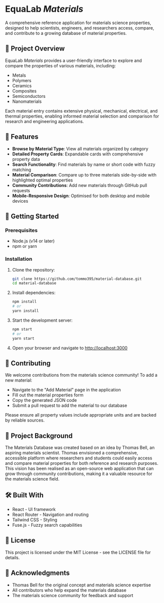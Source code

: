 # EquaLab *Materials*

A comprehensive reference application for materials science properties, designed to help scientists, engineers, and researchers access, compare, and contribute to a growing database of material properties.

## 🌟 Project Overview

EquaLab *Materials* provides a user-friendly interface to explore and compare the properties of various materials, including:

- Metals
- Polymers
- Ceramics
- Composites
- Semiconductors
- Nanomaterials

Each material entry contains extensive physical, mechanical, electrical, and thermal properties, enabling informed material selection and comparison for research and engineering applications.

## 🧪 Features

- **Browse by Material Type**: View all materials organized by category
- **Detailed Property Cards**: Expandable cards with comprehensive property data
- **Search Functionality**: Find materials by name or short code with fuzzy matching
- **Material Comparison**: Compare up to three materials side-by-side with highlighted optimal properties
- **Community Contributions**: Add new materials through GitHub pull requests
- **Mobile-Responsive Design**: Optimised for both desktop and mobile devices

## 🚀 Getting Started

### Prerequisites

- Node.js (v14 or later)
- npm or yarn

### Installation

1. Clone the repository:
   ```bash
   git clone https://github.com/tommo395/material-database.git
   cd material-database
   ```

2. Install dependencies:
   ```bash
   npm install
   # or
   yarn install
   ```

3. Start the development server:
   ```bash
   npm start
   # or
   yarn start
   ```

4. Open your browser and navigate to [http://localhost:3000](http://localhost:3000)

## 🤝 Contributing

We welcome contributions from the materials science community! To add a new material:

- Navigate to the "Add Material" page in the application
- Fill out the material properties form
- Copy the generated JSON code
- Submit a pull request to add the material to our database

Please ensure all property values include appropriate units and are backed by reliable sources.

## 🧠 Project Background

The Materials Database was created based on an idea by Thomas Bell, an aspiring materials scientist. Thomas envisioned a comprehensive, accessible platform where researchers and students could easily access and compare material properties for both reference and research purposes. This vision has been realised as an open-source web application that can grow through community contributions, making it a valuable resource for the materials science field.

## 🛠️ Built With

- React - UI framework
- React Router - Navigation and routing
- Tailwind CSS - Styling
- Fuse.js - Fuzzy search capabilities

## 📄 License

This project is licensed under the MIT License - see the LICENSE file for details.

## 🙏 Acknowledgments

- Thomas Bell for the original concept and materials science expertise
- All contributors who help expand the materials database
- The materials science community for feedback and support
